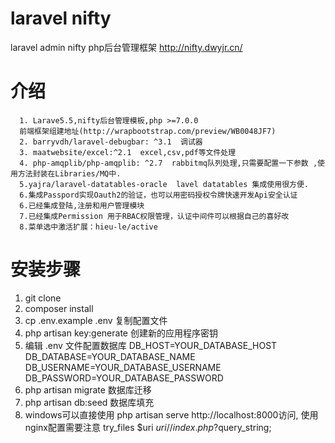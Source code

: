 # laravel nifty 
laravel admin nifty  php后台管理框架
http://nifty.dwyjr.cn/

# 介绍

      1. Larave5.5,nifty后台管理模板,php >=7.0.0
      前端框架组建地址(http://wrapbootstrap.com/preview/WB0048JF7)
      2. barryvdh/laravel-debugbar: ^3.1  调试器
      3. maatwebsite/excel:^2.1  excel,csv,pdf等文件处理
      4. php-amqplib/php-amqplib: ^2.7  rabbitmq队列处理,只需要配置一下参数 ,使用方法封装在Libraries/MQ中.
      5.yajra/laravel-datatables-oracle  lavel datatables 集成使用很方便.
      6.集成Passpord实现Oauth2的验证，也可以用密码授权令牌快速开发Api安全认证
      6.已经集成登陆,注册和用户管理模块
      7.已经集成Permission 用于RBAC权限管理，认证中间件可以根据自己的喜好改
      8.菜单选中激活扩展：hieu-le/active

# 安装步骤
1. git clone 
2. composer install
3. cp .env.example .env 复制配置文件
4. php artisan key:generate 创建新的应用程序密钥
5. 编辑 .env 文件配置数据库
      DB_HOST=YOUR_DATABASE_HOST
      DB_DATABASE=YOUR_DATABASE_NAME
      DB_USERNAME=YOUR_DATABASE_USERNAME
      DB_PASSWORD=YOUR_DATABASE_PASSWORD
6. php artisan migrate  数据库迁移
7. php artisan db:seed  数据库填充
8. windows可以直接使用 php artisan serve  http://localhost:8000访问, 使用nginx配置需要注意 try_files $uri $uri/ /index.php?$query_string;
